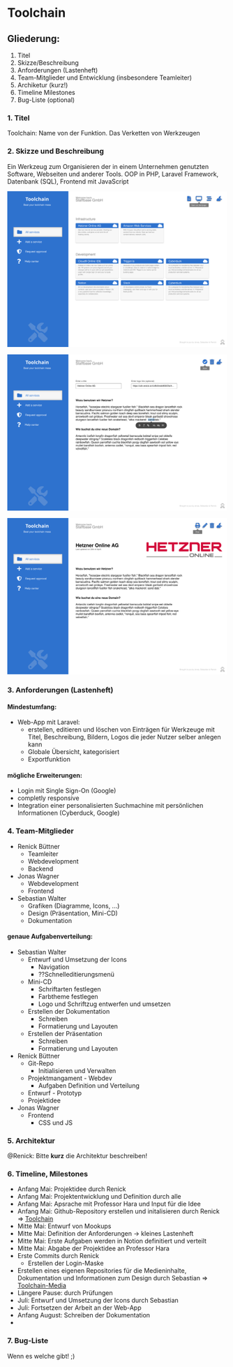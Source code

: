# Toolchain

## Gliederung:

1. Titel
2. Skizze/Beschreibung
3. Anforderungen (Lastenheft)
4. Team-Mitglieder und Entwicklung (insbesondere Teamleiter)
5. Archiketur (kurz!)
6. Timeline Milestones
7. Bug-Liste (optional)



### 1. Titel

Toolchain: Name von der Funktion. Das Verketten von Werkzeugen



### 2. Skizze und Beschreibung

Ein Werkzeug zum Organisieren der in einem Unternehmen genutzten Software, Webseiten und anderer Tools.
OOP in PHP, Laravel Framework, Datenbank (SQL), Frontend mit JavaScript

![Toolchain_Mookup_1](mookups/Toolchain_Mookup_1.svg)

![Toolchain_Mookup_2](mookups/Toolchain_Mookup_2.svg)

![Toolchain_Mookup_3](mookups/Toolchain_Mookup_3.svg)



### 3. Anforderungen (Lastenheft)

#### Mindestumfang:

- Web-App mit Laravel:
  - erstellen, editieren und löschen von Einträgen für Werkzeuge mit Titel, Beschreibung, Bildern, Logos die jeder Nutzer selber anlegen kann
  - Globale Übersicht, kategorisiert
  - Exportfunktion

#### mögliche Erweiterungen:

- Login mit Single Sign-On (Google)
- completly responsive 
- Integration einer personalisierten Suchmachine mit persönlichen Informationen (Cyberduck, Google)



### 4. Team-Mitglieder

- Renick Büttner
  - Teamleiter
  - Webdevelopment
  - Backend
- Jonas Wagner
  - Webdevelopment
  - Frontend
- Sebastian Walter
  - Grafiken (Diagramme, Icons, ...)
  - Design (Präsentation, Mini-CD)
  - Dokumentation

#### genaue Aufgabenverteilung:

- Sebastian Walter
  - Entwurf und Umsetzung der Icons
    - Navigation
    - ??Schnelleditierungsmenü
  - Mini-CD
    - Schriftarten festlegen
    - Farbtheme festlegen
    - Logo und Schriftzug entwerfen und umsetzen
  - Erstellen der Dokumentation
    - Schreiben
    - Formatierung und Layouten
  - Erstellen der Präsentation
    - Schreiben
    - Formatierung und Layouten
- Renick Büttner
  - Git-Repo
    - Initialisieren und Verwalten
  - Projektmangament - Webdev
    - Aufgaben Definition und Verteilung
  - Entwurf - Prototyp
  - Projektidee
- Jonas Wagner
  - Frontend
    - CSS und JS



### 5. Architektur 

@Renick: Bitte **kurz** die Architektur beschreiben!



### 6. Timeline, Milestones

- Anfang Mai: Projektidee durch Renick 
- Anfang Mai: Projektentwicklung und Definition durch alle
- Anfang Mai: Apsrache mit Professor Hara und Input für die Idee
- Anfang Mai: Github-Repository erstellen und initalisieren durch Renick ⇒ [Toolchain](https://github.com/renickbuettner/toolchain/issues)
- Mitte Mai: Entwurf von Mookups
- Mitte Mai: Definition der Anforderungen -> kleines Lastenheft
- Mitte Mai: Erste Aufgaben werden in Notion definitiert und verteilt
- Mitte Mai: Abgabe der Projektidee an Professor Hara
- Erste Commits durch Renick
  - Erstellen der Login-Maske
- Erstellen eines eigenen Repositories für die Medieninhalte, Dokumentation und Informationen zum Design durch Sebastian ⇒ [Toolchain-Media](https://github.com/seppel3599/toolchain-media)
- Längere Pause: durch Prüfungen
- Juli: Entwurf und Umsetzung der Icons durch Sebastian
- Juli: Fortsetzen der Arbeit an der Web-App
- Anfang August: Schreiben der Dokumentation
- 

### 7. Bug-Liste

Wenn es welche gibt! ;)

